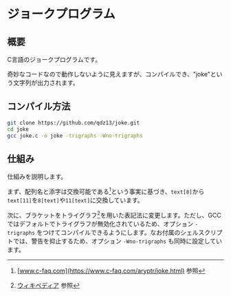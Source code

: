 # ジョークプログラム

## 概要
C言語のジョークプログラムです。

奇妙なコードなので動作しないように見えますが、コンパイルでき、"joke"という文字列が出力されます。

## コンパイル方法
```sh
git clone https://github.com/qdz13/joke.git
cd joke
gcc joke.c -o joke -trigraphs -Wno-trigraphs
```

## 仕組み
仕組みを説明します。

まず、配列名と添字は交換可能である[^1]という事実に基づき、`text[8]`から`text[11]`を`8[text]`や`11[text]`に交換しています。

次に、ブラケットをトライグラフ[^2]を用いた表記法に変更します。ただし、GCCではデフォルトでトライグラフが無効化されているため、オプション `-trigraphs` をつけてコンパイルできるようにします。なお付属のシェルスクリプトでは、警告を抑止するため、オプション `-Wno-trigraphs` も同時に設定しています。

[^1]: [www.c-faq.com](https://www.c-faq.com/aryptr/joke.html) 参照
[^2]: [ウィキペディア](https://ja.wikipedia.org/wiki/%E3%83%88%E3%83%A9%E3%82%A4%E3%82%B0%E3%83%A9%E3%83%95) 参照
